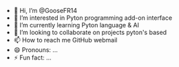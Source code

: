 - 👋 Hi, I’m @GooseFR14
- 👀 I’m interested in Pyton programming add-on interface
- 🌱 I’m currently learning Pyton language & AI
- 💞️ I’m looking to collaborate on projects pyton's based
- 📫 How to reach me GitHub webmail
- 😄 Pronouns: ...
- ⚡ Fun fact: ...

<!---
GooseFR14/GooseFR14 is a ✨ special ✨ repository because its `README.md` (this file) appears on your GitHub profile.
You can click the Preview link to take a look at your changes.
--->
